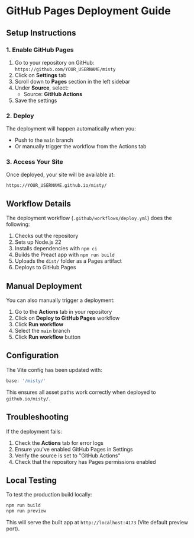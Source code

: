 # GitHub Pages Deployment Guide

## Setup Instructions

### 1. Enable GitHub Pages

1. Go to your repository on GitHub: `https://github.com/YOUR_USERNAME/misty`
2. Click on **Settings** tab
3. Scroll down to **Pages** section in the left sidebar
4. Under **Source**, select:
   - Source: **GitHub Actions**
5. Save the settings

### 2. Deploy

The deployment will happen automatically when you:
- Push to the `main` branch
- Or manually trigger the workflow from the Actions tab

### 3. Access Your Site

Once deployed, your site will be available at:
```
https://YOUR_USERNAME.github.io/misty/
```

## Workflow Details

The deployment workflow (`.github/workflows/deploy.yml`) does the following:

1. Checks out the repository
2. Sets up Node.js 22
3. Installs dependencies with `npm ci`
4. Builds the Preact app with `npm run build`
5. Uploads the `dist/` folder as a Pages artifact
6. Deploys to GitHub Pages

## Manual Deployment

You can also manually trigger a deployment:

1. Go to the **Actions** tab in your repository
2. Click on **Deploy to GitHub Pages** workflow
3. Click **Run workflow**
4. Select the `main` branch
5. Click **Run workflow** button

## Configuration

The Vite config has been updated with:
```typescript
base: '/misty/'
```

This ensures all asset paths work correctly when deployed to `github.io/misty/`.

## Troubleshooting

If the deployment fails:

1. Check the **Actions** tab for error logs
2. Ensure you've enabled GitHub Pages in Settings
3. Verify the source is set to "GitHub Actions"
4. Check that the repository has Pages permissions enabled

## Local Testing

To test the production build locally:

```bash
npm run build
npm run preview
```

This will serve the built app at `http://localhost:4173` (Vite default preview port).
